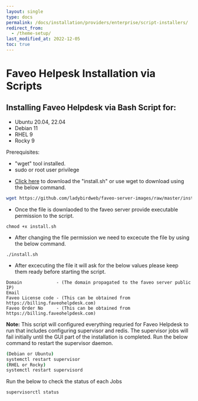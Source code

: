 ```yaml
---
layout: single
type: docs
permalink: /docs/installation/providers/enterprise/script-installers/
redirect_from:
  - /theme-setup/
last_modified_at: 2022-12-05
toc: true
---
```


# Faveo Helpesk Installation via Scripts <!-- omit in toc -->

## Installing Faveo Helpdesk via Bash Script for:
- Ubuntu 20.04, 22.04
- Debian 11
- RHEL 9
- Rocky 9

Prerequisites:
- "wget" tool installed.
- sudo or root user privilege

* [Click here](/installation-scripts/FaveoInstallationScripts/faveo-autoscript.sh) to download the "install.sh" or use wget to download using the below command. 
 
```sh
wget https://github.com/ladybirdweb/faveo-server-images/raw/master/installation-scripts/FaveoInstallationScripts/install.sh
```

* Once the file is downlaoded to the faveo server provide executable permission to the script.
```
chmod +x install.sh
```
* After changing the file permission we need to excecute the file by using the below command.
```
./install.sh
```
* After excecuting the file it will ask for the below values please keep them ready before starting the script.
```
Domain             - (The domain propagated to the faveo server public IP)
Email
Faveo License code - (This can be obtained from https://billing.faveohelpdesk.com)
Faveo Order No     - (This can be obtained from https://billing.faveohelpdesk.com)
```
<b>Note:</b> This script will configured everything requried for Faveo Helpdesk to run that includes configuring supervisor and redis. The supervisor jobs will fail initially until the GUI part of the installation is completed. Run the below command to restart the supervisor daemon.

```sh
(Debian or Ubuntu)
systemctl restart supervisor
(RHEL or Rocky)
systemctl restart supervisord
```
Run the below to check the status of each Jobs
```sh
supervisorctl status
```





